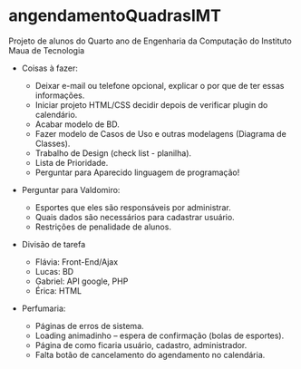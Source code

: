 # angendamentoQuadrasIMT
Projeto de alunos do Quarto ano de Engenharia da Computação do Instituto Maua de Tecnologia

- Coisas à fazer:
  - Deixar e-mail ou telefone opcional, explicar o por que de ter essas informações.
  - Iniciar projeto HTML/CSS decidir depois de verificar plugin do calendário.
  - Acabar modelo de BD.
  - Fazer modelo de Casos de Uso e outras modelagens (Diagrama de Classes).
  - Trabalho de Design (check list - planilha).
  - Lista de Prioridade.
  - Perguntar para Aparecido linguagem de programação!

- Perguntar para Valdomiro:
  - Esportes que eles são responsáveis por administrar.
  - Quais dados são necessários para cadastrar usuário.
  - Restrições de penalidade de alunos.

- Divisão de tarefa
  - Flávia: Front-End/Ajax
  - Lucas: BD
  - Gabriel: API google, PHP
  - Érica: HTML
  
- Perfumaria:
  - Páginas de erros de sistema.
  - Loading animadinho – espera de confirmação (bolas de esportes).
  - Página de como ficaria usuário, cadastro, administrador.
  - Falta botão de cancelamento do agendamento no calendária.


